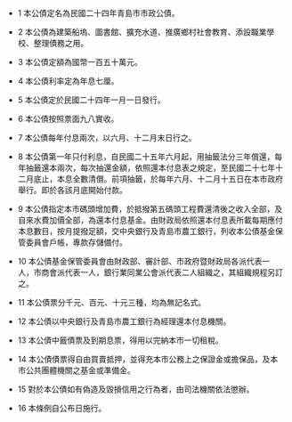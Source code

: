 * 1 本公債定名為民國二十四年青島市市政公債。

* 2 本公債為建築船塢、圖書館、擴充水道、推廣鄉村社會教育、添設職業學校、整理債務之用。

* 3 本公債定額為國幣一百五十萬元。

* 4 本公債利率定為年息七厘。

* 5 本公債定於民國二十四年一月一日發行。

* 6 本公債按照票面九八實收。

* 7 本公債每年付息兩次，以六月、十二月末日行之。

* 8 本公債第一年只付利息，自民國二十五年六月起，用抽籤法分三年償還，每年抽籤還本兩次，每次抽還金額，依照還本付息表之規定，至民國二十七年十二月底止，本息全數清償。前項抽籤，於每年六月、十二月十五日在本市政府舉行。即於各該月底開始付款。

* 9 本公債指定本市碼頭增加費，於抵撥第五碼頭工程費還清後之收入全部，及自來水費加價全部，為還本付息基金。由財政局依照還本付息表所載每期應付本息數目，按月提撥足額，交中央銀行及青島市農工銀行，列收本公債基金保管委員會戶帳，專款存儲備付。

* 10 本公債基金保管委員會由財政部、審計部、市政府暨財政局各派代表一人，市商會派代表一人，銀行業同業公會派代表二人組織之，其組織規程另訂之。

* 11 本公債票分千元、百元、十元三種，均為無記名式。

* 12 本公債以中央銀行及青島市農工銀行為經理還本付息機關。

* 13 本公債中籤債票及到期息票，得用以完納本市一切租稅。

* 14 本公債債票得自由買賣抵押，並得充本市公務上之保證金或擔保品，及本市公共團體機關之基金或準備金。

* 15 對於本公債如有偽造及毀損信用之行為者，由司法機關依法懲辦。

* 16 本條例自公布日施行。

